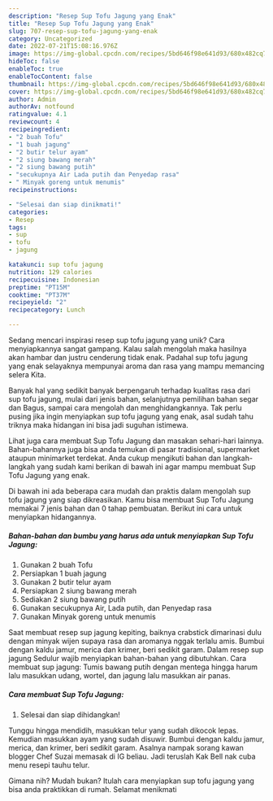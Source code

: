 ```yaml
---
description: "Resep Sup Tofu Jagung yang Enak"
title: "Resep Sup Tofu Jagung yang Enak"
slug: 707-resep-sup-tofu-jagung-yang-enak
category: Uncategorized
date: 2022-07-21T15:08:16.976Z
image: https://img-global.cpcdn.com/recipes/5bd646f98e641d93/680x482cq70/sup-tofu-jagung-foto-resep-utama.jpg
hideToc: false
enableToc: true
enableTocContent: false
thumbnail: https://img-global.cpcdn.com/recipes/5bd646f98e641d93/680x482cq70/sup-tofu-jagung-foto-resep-utama.jpg
cover: https://img-global.cpcdn.com/recipes/5bd646f98e641d93/680x482cq70/sup-tofu-jagung-foto-resep-utama.jpg
author: Admin
authorAv: notfound
ratingvalue: 4.1
reviewcount: 4
recipeingredient:
- "2 buah Tofu"
- "1 buah jagung"
- "2 butir telur ayam"
- "2 siung bawang merah"
- "2 siung bawang putih"
- "secukupnya Air Lada putih dan Penyedap rasa"
- " Minyak goreng untuk menumis"
recipeinstructions:

- "Selesai dan siap dinikmati!"
categories:
- Resep
tags:
- sup
- tofu
- jagung

katakunci: sup tofu jagung 
nutrition: 129 calories
recipecuisine: Indonesian
preptime: "PT15M"
cooktime: "PT37M"
recipeyield: "2"
recipecategory: Lunch

---
```





Sedang mencari inspirasi resep sup tofu jagung yang unik? Cara menyiapkannya sangat gampang. Kalau salah mengolah maka hasilnya akan hambar dan justru cenderung tidak enak. Padahal sup tofu jagung yang enak selayaknya mempunyai aroma dan rasa yang mampu memancing selera Kita.





Banyak hal yang sedikit banyak berpengaruh terhadap kualitas rasa dari sup tofu jagung, mulai dari jenis bahan, selanjutnya pemilihan bahan segar dan Bagus, sampai cara mengolah dan menghidangkannya. Tak perlu pusing jika ingin menyiapkan sup tofu jagung yang enak,      asal sudah tahu triknya maka hidangan ini bisa jadi suguhan istimewa.














Lihat juga cara membuat Sup Tofu Jagung dan masakan sehari-hari lainnya. Bahan-bahannya juga bisa anda temukan di pasar tradisional, supermarket ataupun minimarket terdekat. Anda cukup mengikuti bahan dan langkah-langkah yang sudah kami berikan di bawah ini agar mampu membuat Sup Tofu Jagung yang enak.






Di bawah ini ada beberapa cara mudah dan praktis dalam mengolah sup tofu jagung yang siap dikreasikan. Kamu bisa membuat Sup Tofu Jagung memakai 7 jenis bahan dan 0 tahap pembuatan. Berikut ini cara untuk menyiapkan hidangannya.

<!--inarticleads1-->

##### Bahan-bahan dan bumbu yang harus ada untuk menyiapkan Sup Tofu Jagung:

1. Gunakan 2 buah Tofu
1. Persiapkan 1 buah jagung
1. Gunakan 2 butir telur ayam
1. Persiapkan 2 siung bawang merah
1. Sediakan 2 siung bawang putih
1. Gunakan secukupnya Air, Lada putih, dan Penyedap rasa
1. Gunakan  Minyak goreng untuk menumis


Saat membuat resep sup jagung kepiting, baiknya crabstick dimarinasi dulu dengan minyak wijen supaya rasa dan aromanya nggak terlalu amis. Bumbui dengan kaldu jamur, merica dan krimer, beri sedikit garam. Dalam resep sup jagung Sedulur wajib menyiapkan bahan-bahan yang dibutuhkan. Cara membuat sup jagung: Tumis bawang putih dengan mentega hingga harum lalu masukkan udang, wortel, dan jagung lalu masukkan air panas. 

<!--inarticleads2-->

##### Cara membuat Sup Tofu Jagung:


1. Selesai dan siap dihidangkan!

Tunggu hingga mendidih, masukkan telur yang sudah dikocok lepas. Kemudian masukkan ayam yang sudah disuwir. Bumbui dengan kaldu jamur, merica, dan krimer, beri sedikit garam. Asalnya nampak sorang kawan blogger Chef Suzai memasak di IG beliau. Jadi teruslah Kak Bell nak cuba menu resepi tauhu telur. 

Gimana nih? Mudah bukan? Itulah cara menyiapkan sup tofu jagung yang bisa anda praktikkan di rumah. Selamat menikmati
